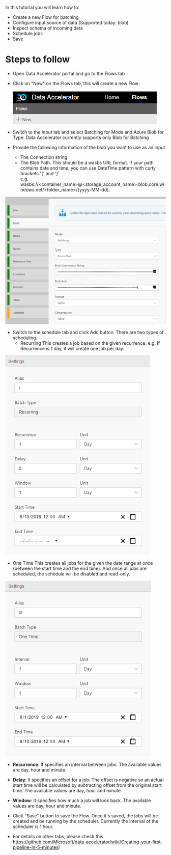 In this tutorial you will learn how to:
* Create a new Flow for batching
* Configure input source of data (Supported today: blob)
* Inspect schema of incoming data
* Schedule jobs
* Save

# Steps to follow
* Open Data Accelerator portal and go to the Flows tab

* Click on "New" on the Flows tab, this will create a new Flow:<br /><br />
 ![New Flow](./tutorials/images/Tutorial1-1.png)

* Switch to the Input tab and select Batching for Mode and Azure Blob for Type. Data Accelerator currently supports only Blob for Batching

* Provide the following information of the blob you want to use as an input
  - The Connection string
  - The Blob Path. This should be a wasbs URL format. If your path contains date and time, you can use DateTime pattern with curly brackets '{' and '}'  
      e.g. wasbs://<container_name>@<storage_account_name>.blob.core.windows.net/<folder_name>/{yyyy-MM-dd}.

![Scheduling](./tutorials/images/batchBlobInput.PNG)<br />

* Switch to the schedule tab and click Add button. There are two types of scheduling.
   - Recurring
      This creates a job based on the given recurrence. e.g. If Recurrence is 1 day, it will create one job per day.

![Scheduling](./tutorials/images/batchRecurring.PNG)<br />

   - One Time
      This creates all jobs for the given the date range at once (between the start time and the end time). And once all jobs are scheduled, the schedule will be disabled and read-only.

![Scheduling](./tutorials/images/batchOneTime.PNG)<br />

  * **Recurrence**:
    It specifies an interval between jobs. The available values are day, hour and minute. <br/>

  * **Delay**:
    It specifies an offset for a job. The offset is negative so an actual start time will be calculated by subtracting offset from the original start time. The available values are day, hour and minute.

  * **Window**:
    It specifies how much a job will look back. The available values are day, hour and minute. 

* Click "Save" button to save the Flow. Once it's saved, the jobs will be created and be running by the scheduler. Currently the interval of the scheduler is 1 hour.

* For details on other tabs, please check this https://github.com/Microsoft/data-accelerator/wiki/Creating-your-first-pipeline-in-5-minutes!